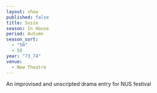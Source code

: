 ```yaml
---
layout: show
published: false
title: Susie
season: In House
period: Autumn
season_sort: 
  - "50"
  - 50
year: "73_74"
venue: 
  - New Theatre
---
```


An improvised and unscripted drama entry for NUS festival